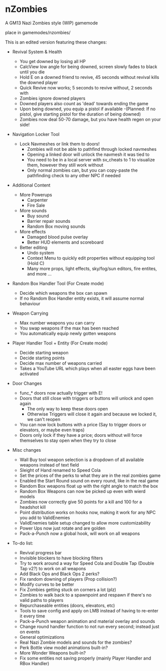 nZombies
========

A GM13 Nazi Zombies style (WIP) gamemode

place in gamemodes/nzombies/

This is an edited version featuring these changes:

- Revival System & Health
	- You get downed by losing all HP
	- CalcView low angle for being downed, screen slowly fades to black until you die
	- Hold E on a downed friend to revive, 45 seconds without revival kills the downed player
	- Quick Revive now works; 5 seconds to revive without, 2 seconds with
	- Zombies ignore downed players
	- Downed players also count as 'dead' towards ending the game
	- Upon being downed, you equip a pistol if available
		-(Planned: If no pistol, give starting pistol for the duration of being downed)
	- Zombies now deal 50-70 damage, but you have health regen on your side!

- Navigation Locker Tool
	- Lock Navmeshes or link them to doors!
		- Zombies will not be able to pathfind through locked navmeshes
		- Opening a linked door will unlock the navmesh it was tied to
		- You need to be in a local server with sv_cheats to 1 to visualize them, however they still work without
		- Only normal zombies can, but you can copy-paste the pathfinding check to any other NPC if needed

- Additional Content
	- More Powerups
		- Carpenter
		- Fire Sale
	- More sounds
		- Buy sound
		- Barrier repair sounds
		- Random Box moving sounds
	- More effects
		- Damaged blood pulse overlay
		- Better HUD elements and scoreboard
	- Better editing
		- Undo system
		- Context Menu to quickly edit properties without equipping tool (Hold C)
		- Many more props, light effects, sky/fog/sun editors, fire entites, and more ...
	
- Random Box Handler Tool (For Create mode)
	- Decide which weapons the box can spawn
	- If no Random Box Handler entity exists, it will assume normal behaviour
		
- Weapon Carrying
	- Max number weapons you can carry
	- You swap weapons if the max has been reached
	- You automatically equip newly gotten weapons
	
- Player Handler Tool + Entity (For Create mode)
	- Decide starting weapon
	- Decide starting points
	- Decide max number of weapons carried
	- Takes a YouTube URL which plays when all easter eggs have been activated
		
- Door Changes
	- func_* doors now actually trigger with E!
	- Doors that still close with triggers or buttons will unlock and open again
		- The only way to keep these doors open
		- Otherwise Triggers will close it again and because we locked it, we can't reopen
	- You can now lock buttons with a price (Say to trigger doors or elevators, or maybe even traps)
	- Doors only lock if they have a price; doors without will force themselves to stay open when they try to close
	
- Misc changes
	- Wall Buy tool weapon selection is a dropdown of all available weapons instead of text field
	- Sleight of Hand renamed to Speed Cola
	- Set the prices of the perks to what they are in the real zombies game
	- Enabled the Start Round sound on every round, like in the real game
	- Random Box weapons float up with the right angle to match the box
	- Random Box Weapons can now be picked up even with wierd models
	- Zombies now correctly give 50 points for a kill and 100 for a headshot kill
	- Point distribution works on hooks now, making it work for any NPC you add to ValidEnemies
	- ValidEnemies table setup changed to allow more customizability
	- Power Ups now just rotate and are golden
	- Pack-a-Punch now a global hook, will work on all weapons



- To-do list:
	- Revival progress bar
	- Invisible blockers to have blocking filters
	- Try to work around a way for Speed Cola and Double Tap (Double Tap v2?) to work on all weapons
	- Add Black Ops and Black Ops 2 perks?
	- Fix random downing of players (Prop collision?)
	- Modify curves to be better
	- Fix Zombies getting stuck on corners a lot (plz)
	- Zombies to walk back to a spawnpoint and respawn if there's no valid paths to players
	- Repurchaseable entities (doors, elevators, etc)
	- Tools to save config and apply on LMB instead of having to re-enter it every time
	- Pack-a-Punch weapon animation and material overlay and sounds
	- Change round handler function to not run every second; instead just on events
	- General optimizations
	- Real Nazi Zombie models and sounds for the zombies?
	- Perk Bottle view model animations built-in?
	- More Wonder Weapons built-in?
	- Fix some entities not saving properly (mainly Player Handler and RBox Handler)
